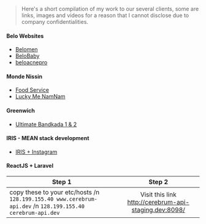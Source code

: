 > Here's a short compilation of my work to our several clients, some are links, images and videos for a reason that I cannot disclose due to company confidentialities.

#### Belo Websites
* [Belomen](https://belomen.com/ "Official Website")
* [BeloBaby](https://www.belobaby.ph/ "Official Website")
* [beloacnepro](http://beloacnepro.com/ "Official Website")

#### Monde Nissin
* [Food Service](http://www.mondenissin.com/foodservice "A sub page of a corporate website")
* [Lucky Me NamNam](http://www.luckymenamnam.com.ph/ "Official Website")

#### Greenwich
* [Ultimate Bandkada 1 & 2 ](https://web.facebook.com/GreenwichPizza/photos/a.181706241846649.53337.114259391924668/1277304205620175/?type=1&theater "Campaign already done, website is unavailable")

#### IRIS - MEAN stack development
* [IRIS + Instagram](https://www.youtube.com/watch?v=q26jwUBtMUk "A sample demo showing short introduction about IRIS system. This serve as submission entry to acquire permission from Instagram API")

#### ReactJS + Laravel

| Step 1        | Step 2           
| ------------- |:-------------:|
| copy these to your etc/hosts /n `128.199.155.40 www.cerebrum-api.dev` /n `128.199.155.40 cerebrum-api.dev` | Visit this link http://cerebrum-api-staging.dev:8098/ |

